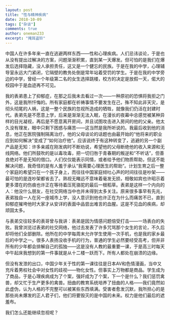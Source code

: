 ```yaml
---
layout: post
title: "性与精神疾病"
date: 2018-10-09
tags: ["杂谈"]
comments: true
author: oneman233
excerpt: "掩耳盗铃"
---
```


中国人在许多年来一直在逃避两样东西——性和心理疾病。人们忌讳谈论，于是也从没有提出过解决的方案，问题渐渐积累，直到某一天爆发。但可怕的是我们在爆发后选择隐藏，没人承担责任，这又是一个健忘的民族。于是在我的中学，心理辅导室永远大门紧闭，它隔壁的教务处倒是常年站着受罚的学生。于是在我的中学旁边的中学，曾经一个年级第二名的女生选择跳楼，校方的决定是放假一天，偌大的校园中于是血迹再不可见。

我的表弟患上了抑郁症，在那之后我未去看过一次——一种原初的恐惧将我拒之门外，这是我所忏悔的。所有家庭都在祈祷事情不要发生在己，殊不知此非天灾，是彻头彻尾的人祸，这是一整个民族的忽视所造成的牺牲，就像我们仍活在封建时代。表弟先是不愿意上学，后来是渐渐无法入眠，在漫长的夜幕中总感觉被某种异样的目光凝视，再后是不愿意离开房间，并且试图攻击进入房间的他的父亲。他太久没有理发，眼中只剩下困惑与痛苦——这当然是我所听说的。我最后收到他的消息，他正在医院强制隔离治疗。他的父母谈论的话题也由最开始的“他将来的职业应到如何解决”变成了“如何治疗他”。应该说终于有这种转变了，逃避的另一个副产品是无知：许多亲戚在刚发病时不断劝说，希望他的父母断绝他的收入来源和无线网络。他们所鼓吹的是以毒攻毒，把一切归咎于青春期的叛逆和“不听话”，但善良绝对不是无知的借口。人们仅仅能表示同情，或者给予他们物质帮助，但这不能解决问题，我奇怪的是有人羞于承认“我需要心理医生的帮助”。计划生育之后一整个家庭的希望只在一个孩子身上，而往往中国家庭倾吐心声的时间往往是吵架——最可怕的是连吵架都省去了。熟视无睹远不意味着毫发无损，相敬如宾也许昭示着更多潜在的伤痕也许正在等待着压死骆驼的最后一根稻草。表弟是这样一个内向的人：他没什么朋友，在社交网络当中也并未得到太多关注。原来很多事早有先兆，表弟独自一人在另一座城市上学，没人意识到他也许正在为什么而痛苦不已，直到抑郁症摧垮他时大家才从安详的表面中品尝出难言的血腥。这是不见血的疾病，却顽固太多。

与表弟交往较多的表哥曾与我讲：表弟是因为情感问题倍受打击——一场表白的失败。我曾浏览过表弟的社交网络，他过去发表了许多咒骂那个女生的言论，不久后却将他们全部删除。他所在的中学每周末允许学生使用一次手机，也是我的家乡最后的中学之一。很多人表扬没收手机的行为，普通的学生必然要经受高考，但并非所有的少年都会排解自己的孤独——这是没有人教的最重要一课，于是高三时每天中午起床我想到的第一件事就是从十二楼一跃而下。所有人都处在崩溃的边缘。

但没有发泄的出口，中国少年关于性的第一课往往是日本AV和色情漫画，当中又充斥着男权社会中对女性的歧视——物化女性。但事实上万物都是商品。学生成为了商品，于是心理疾病成为了个案，强奸成为了个案，下一个是什么？我们惩罚禽兽，却又忙于生产更多的禽兽。扭曲的教育系统培养了扭曲的人格——我们竟然如此虚伪，认为人格的不完整可以被某些东西填满。受害者愈发沉默，我所担心的是那些尚未爆发的正人君子们，他们将要毁灭的是中国的未来。权力是他们最后的遮羞布。

我们怎么还能继续忽视呢？